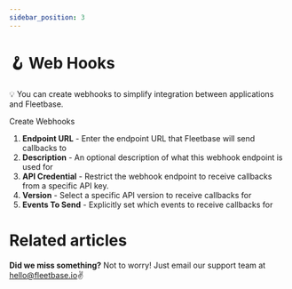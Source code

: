 ```yaml
---
sidebar_position: 3
---
```


# 🪝 Web Hooks

💡 You can create webhooks to simplify integration between applications and Fleetbase.

Create Webhooks

1. **Endpoint URL** - Enter the endpoint URL that Fleetbase will send callbacks to
2. **Description** - An optional description of what this webhook endpoint is used for
3. **API Credential** - Restrict the webhook endpoint to receive callbacks from a specific API key.  
4. **Version** - Select a specific API version to receive callbacks for
5. **Events To Send** - Explicitly set which events to receive callbacks for

# Related articles

**Did we miss something?**
Not to worry! Just email our support team at hello@fleetbase.io✌️
<!-- 
Docusaurus creates a **page for each blog post**, but also a **blog index page**, a **tag system**, an **RSS** feed...

## Create your first Post

Create a file at `blog/2021-02-28-greetings.md`:

```md title="blog/2021-02-28-greetings.md"
---
slug: greetings
title: Greetings!
authors:
  - name: Joel Marcey
    title: Co-creator of Docusaurus 1
    url: https://github.com/JoelMarcey
    image_url: https://github.com/JoelMarcey.png
  - name: Sébastien Lorber
    title: Docusaurus maintainer
    url: https://sebastienlorber.com
    image_url: https://github.com/slorber.png
tags: [greetings]
---

Congratulations, you have made your first post!

Feel free to play around and edit this post as much you like.
```

A new blog post is now available at [http://localhost:3000/blog/greetings](http://localhost:3000/blog/greetings). -->
